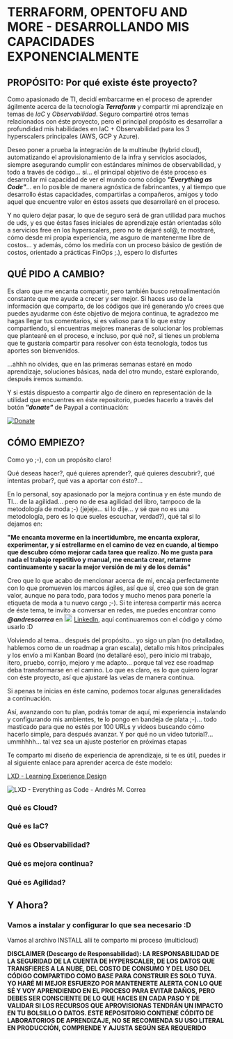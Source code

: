 # TERRAFORM, OPENTOFU AND MORE - DESARROLLANDO MIS CAPACIDADES EXPONENCIALMENTE

## PROPÓSITO: Por qué existe éste proyecto?

Como apasionado de TI, decidí embarcarme en el proceso de aprender ágilmente acerca de la tecnología ***Terraform*** y compartir mi aprendizaje en temas de *IaC* y *Observabilidad*. Seguro compartiré otros temas relacionados con éste proyecto, pero el principal propósito es desarrollar a profundidad mis habilidades en IaC + Observabilidad para los 3 hyperscalers principales (AWS, GCP y Azure).

Deseo poner a prueba la integración de la multinube (hybrid cloud), automatizando el aprovisionamiento de la infra y servicios asociados, siempre asegurando cumplir con estándares mínimos de observabilidad, y todo a través de código... sí... el principal objetivo de éste proceso es desarrollar mi capacidad de ver el mundo como código ***"Everything as Code"***... en lo posible de manera agnóstica de fabrincantes, y al tiempo que desarrollo éstas capacidades, compartirlas a compañeros, amigos y todo aquel que encuentre valor en éstos assets que desarrollaré en el proceso.

Y no quiero dejar pasar, lo que de seguro será de gran utilidad para muchos de uds, y es que éstas fases iniciales de aprendizaje están orientadas sólo a servicios free en los hyperscalers, pero no te dejaré sol@, te mostraré, cómo desde mi propia experiencia, me asguro de mantenerme libre de costos... y además, cómo los mediría con un proceso básico de gestión de costos, orientado a prácticas FinOps ;.), espero lo disfurtes

## QUÉ PIDO A CAMBIO?

Es claro que me encanta compartir, pero también busco retroalimentación constante que me ayude a crecer y ser mejor. Si haces uso de la información que comparto, de los códigos que iré generando y/o crees que puedes ayudarme con éste objetivo de mejora continua, te agradezco me hagas llegar tus comentarios, si es valioso para tí lo que estoy compartiendo, si encuentras mejores maneras de solucionar los problemas que plantearé en el proceso, e incluso, por qué no?, si tienes un problema que te gustaría compartir para resolver con ésta tecnología, todos tus aportes son bienvenidos.

...ahhh no olvides, que en las primeras semanas estaré en modo aprendizaje, soluciones básicas, nada del otro mundo, estaré explorando, después iremos sumando.

Y si estás dispuesto a compartir algo de dinero en representación de la utilidad que encuentres en éste repositorio, puedes hacerlo a través del botón ***"donate"*** de Paypal a continuación:

[![Donate](https://www.paypalobjects.com/en_US/i/btn/btn_donateCC_LG.gif)](https://www.paypal.com/donate/?business=BCJQ65U4PHTAQ&no_recurring=0&item_name=Gracias+por+apoyar+la+documentaci%C3%B3n+y+c%C3%B3digo+terraform%2C+opentofu+and+more+del+repositorio+amc-tf-path.&currency_code=USD)

## CÓMO EMPIEZO?

Como yo ;-), con un propósito claro!

Qué deseas hacer?, qué quieres aprender?, qué quieres descubrir?, qué intentas probar?, qué vas a aportar con ésto?...

En lo personal, soy apasionado por la mejora continua y en éste mundo de TI... de la agilidad... pero no de esa agilidad del libro, tampoco de la metodología de moda ;-) (jejeje... sí lo dije... y sé que no es una metodología, pero es lo que sueles escuchar, verdad?), qué tal si lo dejamos en: 

**"Me encanta moverme en la incertidumbre, me encanta explorar, experimentar, y sí estrellarme en el camino de vez en cuando, al tiempo que descubro cómo mejorar cada tarea que realizo. No me gusta para nada el trabajo repetitivo y manual, me encanta crear, retarme continuamente y sacar la mejor versión de mi y de los demás"**

Creo que lo que acabo de mencionar acerca de mi, encaja perfectamente con lo que promueven los marcos ágiles, así que sí, creo que son de gran valor, aunque no para todo, para todos y mucho menos para ponerle la etiqueta de moda a tu nuevo cargo ;-). Si te interesa compartir más acerca de éste tema, te invito a conversar en redes, me puedes encontrar como ***@andrescorrea*** en <img alt="LinkedIn" src="https://upload.wikimedia.org/wikipedia/commons/thumb/c/ca/LinkedIn_logo_initials.png/600px-LinkedIn_logo_initials.png" width=18 height=18> <a href="https://www.linkedin.com" target="_blank">LinkedIn</a>, aquí continuaremos con el código y cómo usarlo :D

Volviendo al tema... después del propósito... yo sigo un plan (no detalladao, hablemos como de un roadmap a gran escala), detallo mis hitos principales y los envío a mi Kanban Board (no detallaré eso), pero inicio mi trabajo, itero, pruebo, corrijo, mejoro y me adapto... porque tal vez ese roadmap deba transformarse en el camino. Lo que es claro, es lo que quiero lograr con éste proyecto, así que ajustaré las velas de manera continua.

Si apenas te inicias en éste camino, podemos tocar algunas generalidades a continuación.

Así, avanzando con tu plan, podrás tomar de aquí, mi experiencia instalando y configurando mis ambientes, te lo pongo en bandeja de plata ;-)... todo masticado para que no estés por 100 URLs y videos buscando cómo hacerlo simple, para después avanzar. Y por qué no un video tutorial?... ummhhhh... tal vez sea un ajuste posterior en próximas etapas

Te comparto mi diseño de experiencia de aprendizaje, si te es útil, puedes ir al siguiente enlace para aprender acerca de éste modelo:

[LXD - Learning Experience Design](https://lxd.org)

<img alt="LXD - Everything as Code - Andrés M. Correa" src="src/img/Co-Creación/Learning_Experience_Canvas_v1.0.png">

### Qué es Cloud?

### Qué es IaC?

### Qué es Observabilidad?

### Qué es mejora continua?

### Qué es Agilidad?

## Y Ahora?

### Vamos a instalar y configurar lo que sea necesario :D

Vamos al archivo INSTALL allí te comparto mi proceso (multicloud)

**DISCLAIMER (Descargo de Responsabilidad): LA RESPONSABILIDAD DE LA SEGURIDAD DE LA CUENTA DE HYPERSCALER, DE LOS DATOS QUE TRANSFIERES A LA NUBE, DEL COSTO DE CONSUMO Y DEL USO DEL CÓDIGO COMPARTIDO COMO BASE PARA CONSTRUIR ES SOLO TUYA. YO HARÉ MI MEJOR ESFUERZO POR MANTENERTE ALERTA CON LO QUE SÉ Y VOY APRENDIENDO EN EL PROCESO PARA EVITAR DAÑOS, PERO DEBES SER CONSCIENTE DE LO QUE HACES EN CADA PASO Y DE VALIDAR SI LOS RECURSOS QUE APROVISIONAS TENDRÁN UN IMPACTO EN TU BOLSILLO O DATOS. ESTE REPOSITORIO CONTIENE CÓDITO DE LABORATORIOS DE APRENDIZAJE, NO SE RECOMIENDA SU USO LITERAL EN PRODUCCIÓN, COMPRENDE Y AJUSTA SEGÚN SEA REQUERIDO**